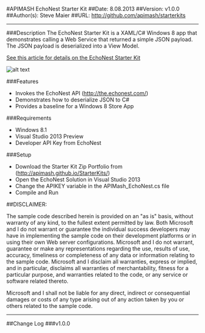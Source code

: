 #APIMASH EchoNest Starter Kit
##Date: 8.08.2013
##Version: v1.0.0
##Author(s): Steve Maier
##URL: http://github.com/apimash/starterkits

----------
###Description
The EchoNest Starter Kit is a XAML/C# Windows 8 app that demonstrates calling a Web Service that returned a simple JSON payload. The JSON payload is deserialized into a View Model.

[See this article for details on the EchoNest Starter Kit][1]

![alt text][2]

###Features
 - Invokes the EchoNest API (http://the.echonest.com/)
 - Demonstrates how to deserialize JSON to C#
 - Provides a baseline for a Windows 8 Store App

###Requirements

 - Windows 8.1
 - Visual Studio 2013 Preview
 - Developer API Key from EchoNest 

###Setup

 - Download the Starter Kit Zip Portfolio from (http://apimash.github.io/StarterKits/)
 - Open the EchoNest Solution in Visual Studio 2013
 - Change the APIKEY variable in the APIMash_EchoNest.cs file
 - Compile and Run

##DISCLAIMER: 

The sample code described herein is provided on an "as is" basis, without warranty of any kind, to the fullest extent permitted by law. Both Microsoft and I do not warrant or guarantee the individual success developers may have in implementing the sample code on their development platforms or in using their own Web server configurations. 
Microsoft and I do not warrant, guarantee or make any representations regarding the use, results of use, accuracy, timeliness or completeness of any data or information relating to the sample code. Microsoft and I disclaim all warranties, express or implied, and in particular, disclaims all warranties of merchantability, fitness for a particular purpose, and warranties related to the code, or any service or software related thereto. 

Microsoft and I shall not be liable for any direct, indirect or consequential damages or costs of any type arising out of any action taken by you or others related to the sample code.

----------

##Change Log
###v1.0.0


  [1]:  http://42base13.net/apimash-echonest-starter-kit/
  [2]: https://raw.github.com/apimash/StarterKits/master/Windows%208.1%20Starter%20Kits/APIMASH_EchoNest_StarterKit/EchoNestScreenshot.png "EchoNest Starter Kit"